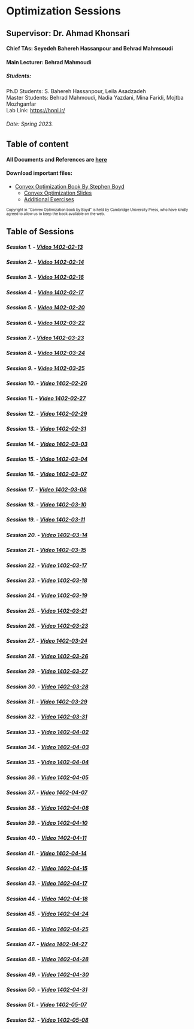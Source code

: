 # Optimization Sessions
## Supervisor: Dr. Ahmad Khonsari 
#### Chief TAs: Seyedeh Bahereh Hassanpour and Behrad Mahmsoudi
#### Main Lecturer: Behrad Mahmoudi
##### Students:
Ph.D Students: S. Bahereh Hassanpour, Leila Asadzadeh </br>
Master Students: Behrad Mahmoudi, Nadia Yazdani, Mina Faridi, Mojtba Mozhganfar </br>
Lab Link: https://hpnl.ir/
###### Date: Spring 2023.

## Table of content
#### All Documents and References are [here](https://choosealicense.com/licenses/mit/)

#### Download important files:
* [Convex Optimization Book By Stephen Boyd](https://web.stanford.edu/~boyd/cvxbook/bv_cvxbook.pdf)
  * [Convex Optimization Slides](https://web.stanford.edu/~boyd/cvxbook/bv_cvxslides.pdf)
  * [Additional Exercises](https://github.com/cvxgrp/cvxbook_additional_exercises)
<p><sub><sup>Copyright in "Convex Optimization book by Boyd" is held by Cambridge University Press, who have kindly agreed to allow us to keep the book available on the web.</sub></sup></p>


## Table of Sessions
##### Session 1. - [Video 1402-02-13](https://drive.google.com/drive/folders/1KTBXXi_l4TDVKLc2X91fRVk_N6GPCh9H?usp=drive_link)
##### Session 2. - [Video 1402-02-14](https://drive.google.com/drive/folders/14mqkQg76aKPunhPiB11wgIL-CmeCiK6K?usp=drive_link)
##### Session 3. - [Video 1402-02-16](https://drive.google.com/drive/folders/14LZQH43M45nohHYG0KQj0sXrcwD9ykUQ?usp=drive_link)
##### Session 4. - [Video 1402-02-17](https://drive.google.com/drive/folders/1DVuUqMoyNIwgMC8qzg3g_AyX7brBw4LP?usp=drive_link)
##### Session 5. - [Video 1402-02-20](https://drive.google.com/drive/folders/1TxrUxm7RAscoV8BQZqH5pUc5vx0l92ok?usp=drive_link)
##### Session 6. - [Video 1402-03-22](https://drive.google.com/drive/folders/19pxLHhSaoooJ8qYT2SL6m851hH-22HFB?usp=drive_link)
##### Session 7. - [Video 1402-03-23](https://choosealicense.com/licenses/mit/)
##### Session 8. - [Video 1402-03-24](https://choosealicense.com/licenses/mit/)
##### Session 9. - [Video 1402-03-25](https://choosealicense.com/licenses/mit/)

##### Session 10. - [Video 1402-02-26](https://choosealicense.com/licenses/mit/)
##### Session 11. - [Video 1402-02-27](https://choosealicense.com/licenses/mit/)
##### Session 12. - [Video 1402-02-29](https://choosealicense.com/licenses/mit/)
##### Session 13. - [Video 1402-02-31](https://choosealicense.com/licenses/mit/)
##### Session 14. - [Video 1402-03-03](https://choosealicense.com/licenses/mit/)
##### Session 15. - [Video 1402-03-04](https://choosealicense.com/licenses/mit/)
##### Session 16. - [Video 1402-03-07](https://choosealicense.com/licenses/mit/)
##### Session 17. - [Video 1402-03-08](https://choosealicense.com/licenses/mit/)
##### Session 18. - [Video 1402-03-10](https://choosealicense.com/licenses/mit/)
##### Session 19. - [Video 1402-03-11](https://choosealicense.com/licenses/mit/)
##### Session 20. - [Video 1402-03-14](https://choosealicense.com/licenses/mit/)

##### Session 21. - [Video 1402-03-15](https://choosealicense.com/licenses/mit/)
##### Session 22. - [Video 1402-03-17](https://choosealicense.com/licenses/mit/)
##### Session 23. - [Video 1402-03-18](https://choosealicense.com/licenses/mit/)
##### Session 24. - [Video 1402-03-19](https://choosealicense.com/licenses/mit/)
##### Session 25. - [Video 1402-03-21](https://choosealicense.com/licenses/mit/)
##### Session 26. - [Video 1402-03-23](https://choosealicense.com/licenses/mit/)
##### Session 27. - [Video 1402-03-24](https://choosealicense.com/licenses/mit/)
##### Session 28. - [Video 1402-03-26](https://choosealicense.com/licenses/mit/)
##### Session 29. - [Video 1402-03-27](https://choosealicense.com/licenses/mit/)
##### Session 30. - [Video 1402-03-28](https://choosealicense.com/licenses/mit/)
##### Session 31. - [Video 1402-03-29](https://choosealicense.com/licenses/mit/)
##### Session 32. - [Video 1402-03-31](https://choosealicense.com/licenses/mit/)
##### Session 33. - [Video 1402-04-02](https://choosealicense.com/licenses/mit/)
##### Session 34. - [Video 1402-04-03](https://choosealicense.com/licenses/mit/)
##### Session 35. - [Video 1402-04-04](https://choosealicense.com/licenses/mit/)
##### Session 36. - [Video 1402-04-05](https://choosealicense.com/licenses/mit/)
##### Session 37. - [Video 1402-04-07](https://choosealicense.com/licenses/mit/)
##### Session 38. - [Video 1402-04-08](https://choosealicense.com/licenses/mit/)
##### Session 39. - [Video 1402-04-10](https://choosealicense.com/licenses/mit/)
##### Session 40. - [Video 1402-04-11](https://choosealicense.com/licenses/mit/)

##### Session 41. - [Video 1402-04-14](https://choosealicense.com/licenses/mit/)
##### Session 42. - [Video 1402-04-15](https://choosealicense.com/licenses/mit/)
##### Session 43. - [Video 1402-04-17](https://choosealicense.com/licenses/mit/)
##### Session 44. - [Video 1402-04-18](https://choosealicense.com/licenses/mit/)
##### Session 45. - [Video 1402-04-24](https://choosealicense.com/licenses/mit/)
##### Session 46. - [Video 1402-04-25](https://choosealicense.com/licenses/mit/)
##### Session 47. - [Video 1402-04-27](https://choosealicense.com/licenses/mit/)
##### Session 48. - [Video 1402-04-28](https://choosealicense.com/licenses/mit/)
##### Session 49. - [Video 1402-04-30](https://choosealicense.com/licenses/mit/)
##### Session 50. - [Video 1402-04-31](https://choosealicense.com/licenses/mit/)

##### Session 51. - [Video 1402-05-07](https://choosealicense.com/licenses/mit/)
##### Session 52. - [Video 1402-05-08](https://choosealicense.com/licenses/mit/)
